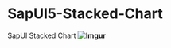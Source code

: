 # SapUI5-Stacked-Chart
SapUI Stacked Chart
**![Imgur](https://github.com/timegold-websrc/SapUI5-Stacked-Chart/blob/master/Screenshot_7.png)**
